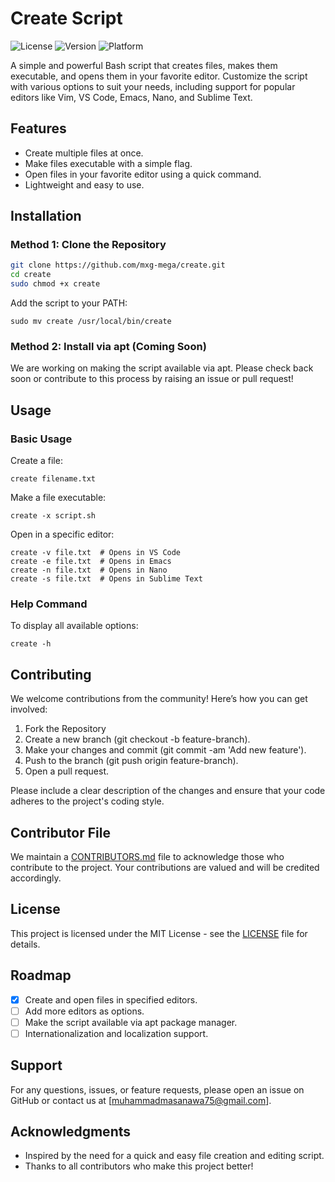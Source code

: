 # Create Script

![License](https://img.shields.io/github/license/mxg-mega/createscript)
![Version](https://img.shields.io/badge/version-1.0-blue)
![Platform](https://img.shields.io/badge/platform-Linux-blue)

A simple and powerful Bash script that creates files, makes them executable, and opens them in your favorite editor. Customize the script with various options to suit your needs, including support for popular editors like Vim, VS Code, Emacs, Nano, and Sublime Text.

## Features

- Create multiple files at once.
- Make files executable with a simple flag.
- Open files in your favorite editor using a quick command.
- Lightweight and easy to use.

## Installation

### Method 1: Clone the Repository

```bash
git clone https://github.com/mxg-mega/create.git
cd create
sudo chmod +x create
```

Add the script to your PATH:
```
sudo mv create /usr/local/bin/create
```

### Method 2: Install via apt (Coming Soon)

We are working on making the script available via apt. Please check back soon or contribute to this process by raising an issue or pull request!

## Usage

### Basic Usage
Create a file:
```
create filename.txt
```

Make a file executable:
```
create -x script.sh
```

Open in a specific editor:
```
create -v file.txt  # Opens in VS Code
create -e file.txt  # Opens in Emacs
create -n file.txt  # Opens in Nano
create -s file.txt  # Opens in Sublime Text
```

### Help Command

To display all available options:
```
create -h
```

## Contributing

We welcome contributions from the community! Here’s how you can get involved:
 1. Fork the Repository
 2. Create a new branch (git checkout -b feature-branch).
 3. Make your changes and commit (git commit -am 'Add new feature').
 4. Push to the branch (git push origin feature-branch).
 5. Open a pull request.

Please include a clear description of the changes and ensure that your code adheres to the project's coding style.

## Contributor File
We maintain a [CONTRIBUTORS.md](CONTRIBUTORS.md) file to acknowledge those who contribute to the project. Your contributions are valued and will be credited accordingly.

## License

This project is licensed under the MIT License - see the [LICENSE](LICENSE) file for details.

## Roadmap

- [x] Create and open files in specified editors.
- [ ] Add more editors as options.
- [ ] Make the script available via apt package manager.
- [ ] Internationalization and localization support.

## Support

For any questions, issues, or feature requests, please open an issue on GitHub or contact us at [muhammadmasanawa75@gmail.com].

## Acknowledgments

- Inspired by the need for a quick and easy file creation and editing script.
- Thanks to all contributors who make this project better!
